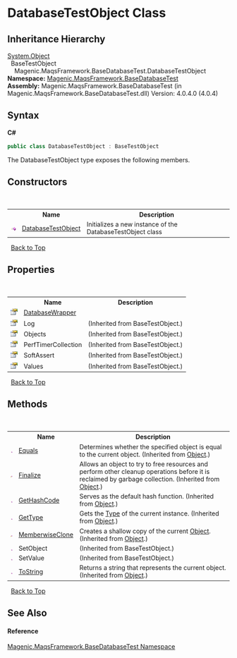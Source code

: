 # DatabaseTestObject Class
 


## Inheritance Hierarchy
<a href="http://msdn2.microsoft.com/en-us/library/e5kfa45b" target="_blank">System.Object</a><br />&nbsp;&nbsp;BaseTestObject<br />&nbsp;&nbsp;&nbsp;&nbsp;Magenic.MaqsFramework.BaseDatabaseTest.DatabaseTestObject<br />
**Namespace:**&nbsp;<a href="#/MAQS_4/Database_AUTOGENERATED/Magenic-MaqsFramework-BaseDatabaseTest_Namespace">Magenic.MaqsFramework.BaseDatabaseTest</a><br />**Assembly:**&nbsp;Magenic.MaqsFramework.BaseDatabaseTest (in Magenic.MaqsFramework.BaseDatabaseTest.dll) Version: 4.0.4.0 (4.0.4)

## Syntax

**C#**<br />
``` C#
public class DatabaseTestObject : BaseTestObject
```

The DatabaseTestObject type exposes the following members.


## Constructors
&nbsp;<table><tr><th></th><th>Name</th><th>Description</th></tr><tr><td>![Public method](media/pubmethod.gif "Public method")</td><td><a href="#/MAQS_4/Database_AUTOGENERATED/DatabaseTestObject_Constructor">DatabaseTestObject</a></td><td>
Initializes a new instance of the DatabaseTestObject class</td></tr></table>&nbsp;
<a href="#databasetestobject-class">Back to Top</a>

## Properties
&nbsp;<table><tr><th></th><th>Name</th><th>Description</th></tr><tr><td>![Public property](media/pubproperty.gif "Public property")</td><td><a href="#/MAQS_4/Database_AUTOGENERATED/DatabaseTestObject-DatabaseWrapper_Property">DatabaseWrapper</a></td><td /></tr><tr><td>![Public property](media/pubproperty.gif "Public property")</td><td>Log</td><td> (Inherited from BaseTestObject.)</td></tr><tr><td>![Public property](media/pubproperty.gif "Public property")</td><td>Objects</td><td> (Inherited from BaseTestObject.)</td></tr><tr><td>![Public property](media/pubproperty.gif "Public property")</td><td>PerfTimerCollection</td><td> (Inherited from BaseTestObject.)</td></tr><tr><td>![Public property](media/pubproperty.gif "Public property")</td><td>SoftAssert</td><td> (Inherited from BaseTestObject.)</td></tr><tr><td>![Public property](media/pubproperty.gif "Public property")</td><td>Values</td><td> (Inherited from BaseTestObject.)</td></tr></table>&nbsp;
<a href="#databasetestobject-class">Back to Top</a>

## Methods
&nbsp;<table><tr><th></th><th>Name</th><th>Description</th></tr><tr><td>![Public method](media/pubmethod.gif "Public method")</td><td><a href="http://msdn2.microsoft.com/en-us/library/bsc2ak47" target="_blank">Equals</a></td><td>
Determines whether the specified object is equal to the current object.
 (Inherited from <a href="http://msdn2.microsoft.com/en-us/library/e5kfa45b" target="_blank">Object</a>.)</td></tr><tr><td>![Protected method](media/protmethod.gif "Protected method")</td><td><a href="http://msdn2.microsoft.com/en-us/library/4k87zsw7" target="_blank">Finalize</a></td><td>
Allows an object to try to free resources and perform other cleanup operations before it is reclaimed by garbage collection.
 (Inherited from <a href="http://msdn2.microsoft.com/en-us/library/e5kfa45b" target="_blank">Object</a>.)</td></tr><tr><td>![Public method](media/pubmethod.gif "Public method")</td><td><a href="http://msdn2.microsoft.com/en-us/library/zdee4b3y" target="_blank">GetHashCode</a></td><td>
Serves as the default hash function.
 (Inherited from <a href="http://msdn2.microsoft.com/en-us/library/e5kfa45b" target="_blank">Object</a>.)</td></tr><tr><td>![Public method](media/pubmethod.gif "Public method")</td><td><a href="http://msdn2.microsoft.com/en-us/library/dfwy45w9" target="_blank">GetType</a></td><td>
Gets the <a href="http://msdn2.microsoft.com/en-us/library/42892f65" target="_blank">Type</a> of the current instance.
 (Inherited from <a href="http://msdn2.microsoft.com/en-us/library/e5kfa45b" target="_blank">Object</a>.)</td></tr><tr><td>![Protected method](media/protmethod.gif "Protected method")</td><td><a href="http://msdn2.microsoft.com/en-us/library/57ctke0a" target="_blank">MemberwiseClone</a></td><td>
Creates a shallow copy of the current <a href="http://msdn2.microsoft.com/en-us/library/e5kfa45b" target="_blank">Object</a>.
 (Inherited from <a href="http://msdn2.microsoft.com/en-us/library/e5kfa45b" target="_blank">Object</a>.)</td></tr><tr><td>![Public method](media/pubmethod.gif "Public method")</td><td>SetObject</td><td> (Inherited from BaseTestObject.)</td></tr><tr><td>![Public method](media/pubmethod.gif "Public method")</td><td>SetValue</td><td> (Inherited from BaseTestObject.)</td></tr><tr><td>![Public method](media/pubmethod.gif "Public method")</td><td><a href="http://msdn2.microsoft.com/en-us/library/7bxwbwt2" target="_blank">ToString</a></td><td>
Returns a string that represents the current object.
 (Inherited from <a href="http://msdn2.microsoft.com/en-us/library/e5kfa45b" target="_blank">Object</a>.)</td></tr></table>&nbsp;
<a href="#databasetestobject-class">Back to Top</a>

## See Also


#### Reference
<a href="#/MAQS_4/Database_AUTOGENERATED/Magenic-MaqsFramework-BaseDatabaseTest_Namespace">Magenic.MaqsFramework.BaseDatabaseTest Namespace</a><br />